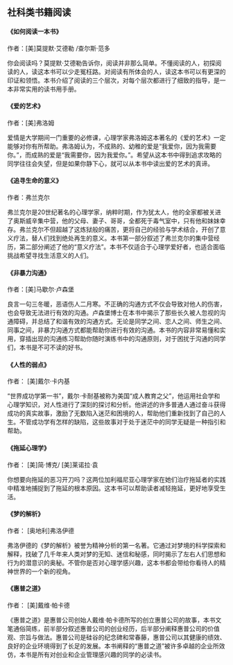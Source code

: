 

## 社科类书籍阅读

#### 《如何阅读一本书》

作者：[美]莫提默·艾德勒 /查尔斯·范多

你会阅读吗？莫提默·艾德勒告诉你，阅读并非那么简单。不懂阅读的人，初探阅读的人，读这本书可以少走冤枉路。对阅读有所体会的人，读这本书可以有更深的印证和领悟。本书介绍了阅读的三个层次，对每个层次都进行了细致的指导，是一本非常实用的读书用手册。

#### 《爱的艺术》

作者：[美]弗洛姆

爱情是大学期间一门重要的必修课，心理学家弗洛姆这本著名的《爱的艺术》一定能够对你有所帮助。弗洛姆认为，不成熟的、幼稚的爱是“我爱你，因为我需要你。”，而成熟的爱是“我需要你，因为我爱你。”。希望从这本书中得到追求攻略的同学往往会失望，但是如果你静下心，就可以从本书中读出爱的艺术的真谛。


#### 《追寻生命的意义》

作者：弗兰克尔

弗兰克尔是20世纪著名的心理学家，纳粹时期，作为犹太人，他的全家都被关进了奥斯威辛集中营，他的父母、妻子、哥哥，全都死于毒气室中，只有他和妹妹幸存。弗兰克尔不但超越了这炼狱般的痛苦，更将自己的经验与学术结合，开创了意义疗法，替人们找到绝处再生的意义。本书第一部分叙述了弗兰克尔的集中营经历，第二部分阐述了他的“意义疗法”。本书不仅适合于心理学爱好者，也适合面临挑战希望寻找生活意义的人们。


#### 《非暴力沟通》

作者：[美]马歇尔·卢森堡

良言一句三冬暖，恶语伤人二月寒。不正确的沟通方式不仅会导致对他人的伤害，也会导致无法进行有效的沟通。卢森堡博士在本书中揭示了那些长久被人忽视的沟通障碍，并总结了和谐有效的沟通方式。无论是同学之间、恋人之间、师生之间、同事之间，非暴力沟通方式都能帮助你进行有效的沟通。本书的内容非常易懂和实用，穿插出现的沟通练习帮助你随时演练书中的沟通原则，对于困扰于沟通的同学们，本书是不可不读的好书。

#### 《人性的弱点》

作者： [美]戴尔·卡内基

“世界成功学第一书”，戴尔·卡耐基被称为美国“成人教育之父”，他运用社会学和心理学知识，对人性进行了深刻的探讨和分析。他讲述的许多普通人通过奋斗获得成功的真实故事，激励了无数陷入迷茫和困境的人，帮助他们重新找到了自己的人生。不管成功学有怎样的缺陷，这些故事对于处于迷茫中的同学无疑是一种指引和帮助。

#### 《拖延心理学》

作者： [美]简·博克/ [美]莱诺拉·袁

你想要向拖延的恶习开刀吗？这两位加利福尼亚心理学家在她们治疗拖延者的实践中精准地捕捉到了拖延的根本原因。这本书可以帮助读者减轻拖延，更好地享受生活。
 

#### 《梦的解析》

作者： [奥地利]弗洛伊德

弗洛伊德的《梦的解析》被誉为精神分析的第一名著。它通过对梦境的科学探索和解释，找破了几千年来人类对梦的无知、迷信和秘感，同时揭示了左右人们思想和行为的潜意识的奥秘。不管你是否对心理学感兴趣，这本书都会带给你看待人的精神世界的一个新的视角。


#### 《惠普之道》

作者： [美]戴维·帕卡德

《惠普之道》是惠普公司创始人戴维·帕卡德所写的创立惠普公司的故事，本书文笔通俗简练，前半部分叙述惠普公司的创业经历，后半部分阐释惠普公司的价值观、宗旨与做法。惠普公司是硅谷的纪念碑和常春藤，惠普公司以其健康的绩效、良好的企业环境得到了长足的发展。本书阐释的“惠普之道”被许多卓越的企业所效仿，本书是所有对创业和企业管理感兴趣的同学的必读书。



 

